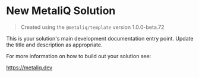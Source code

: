# New MetaliQ Solution

> Created using the `@metaliq/template` version 1.0.0-beta.72

This is your solution's main development documentation entry point. Update the title and description as appropriate.

For more information on how to build out your solution see:

https://metaliq.dev
